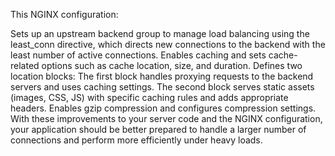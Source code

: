 This NGINX configuration:

Sets up an upstream backend group to manage load balancing using the least_conn directive, which directs new connections to the backend with the least number of active connections.
Enables caching and sets cache-related options such as cache location, size, and duration.
Defines two location blocks:
The first block handles proxying requests to the backend servers and uses caching settings.
The second block serves static assets (images, CSS, JS) with specific caching rules and adds appropriate headers.
Enables gzip compression and configures compression settings.
With these improvements to your server code and the NGINX configuration, your application should be better prepared to handle a larger number of connections and perform more efficiently under heavy loads.